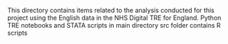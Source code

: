 This directory contains items related to the analysis conducted for this project using the English data in the NHS Digital TRE for England.
Python TRE notebooks and STATA scripts in main directory
src folder contains R scripts
